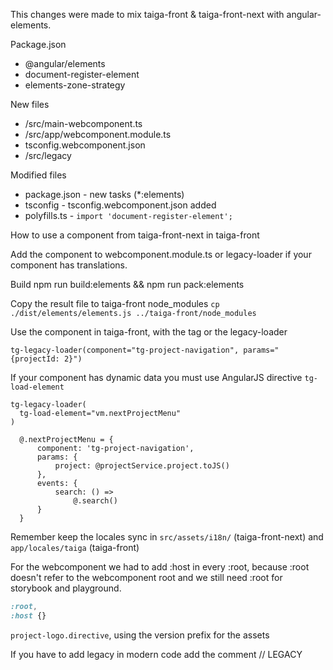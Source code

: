 This changes were made to mix taiga-front & taiga-front-next with angular-elements.

Package.json

- @angular/elements
- document-register-element
- elements-zone-strategy

New files

- /src/main-webcomponent.ts
- /src/app/webcomponent.module.ts
- tsconfig.webcomponent.json
- /src/legacy

Modified files

- package.json - new tasks (*:elements)
- tsconfig - tsconfig.webcomponent.json added
- polyfills.ts - `import 'document-register-element';`

How to use a component from taiga-front-next in taiga-front

Add the component to webcomponent.module.ts or legacy-loader if your component has translations.

Build npm run build:elements && npm run pack:elements

Copy the result file to taiga-front node_modules `cp ./dist/elements/elements.js ../taiga-front/node_modules`

Use the component in taiga-front, with the tag or the legacy-loader 

```
tg-legacy-loader(component="tg-project-navigation", params="{projectId: 2}")
```

If your component has dynamic data you must use AngularJS directive `tg-load-element`

```
tg-legacy-loader(
  tg-load-element="vm.nextProjectMenu"
)
```

```
  @.nextProjectMenu = {
      component: 'tg-project-navigation',
      params: {
          project: @projectService.project.toJS()
      },
      events: {
          search: () =>
              @.search()
      }      
  }
```

Remember keep the locales sync in `src/assets/i18n/` (taiga-front-next) and `app/locales/taiga` (taiga-front)

For the webcomponent we had to add :host in every :root, because :root doesn't refer to the webcomponent root and we still need :root for storybook and playground. 

```css
:root,
:host {}
```

`project-logo.directive`, using the version prefix for the assets

If you have to add legacy in modern code add the comment // LEGACY
